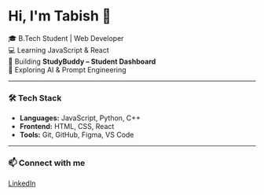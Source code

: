 # Hi, I'm Tabish 👋  

🎓 B.Tech Student | Web Developer  
💻 Learning JavaScript & React  
🚀 Building **StudyBuddy – Student Dashboard**  
🌱 Exploring AI & Prompt Engineering  

---

### 🛠️ Tech Stack  
- **Languages:** JavaScript, Python, C++  
- **Frontend:** HTML, CSS, React  
- **Tools:** Git, GitHub, Figma, VS Code  

---

### 📫 Connect with me  
[LinkedIn](https://www.linkedin.com/in/itabishalam) 
